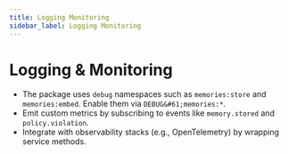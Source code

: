 ```yaml
---
title: Logging Monitoring
sidebar_label: Logging Monitoring
---
```


# Logging & Monitoring

- The package uses `debug` namespaces such as `memories:store` and `memories:embed`. Enable them via `DEBUG&#61;memories:*`.
- Emit custom metrics by subscribing to events like `memory.stored` and `policy.violation`.
- Integrate with observability stacks (e.g., OpenTelemetry) by wrapping service methods.
